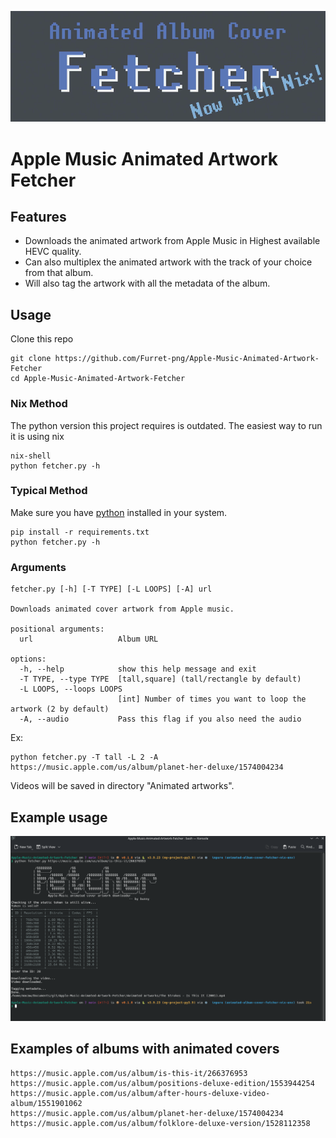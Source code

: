 ![logo](https://raw.githubusercontent.com/Furret-png/Apple-Music-Animated-Artwork-Fetcher/refs/heads/main/assets/logo.webp "logo")
# Apple Music Animated Artwork Fetcher
## Features

- Downloads the animated artwork from Apple Music in Highest available HEVC quality.
- Can also multiplex the animated artwork with the track of your choice from that album.
- Will also tag the artwork with all the metadata of the album.

## Usage
Clone this repo
```
git clone https://github.com/Furret-png/Apple-Music-Animated-Artwork-Fetcher
cd Apple-Music-Animated-Artwork-Fetcher
```
### Nix Method

The python version this project requires is outdated. The easiest way to run it is using nix
```
nix-shell
python fetcher.py -h
```

### Typical Method

Make sure you have [python](https://www.python.org/ "python") installed in your system.

```
pip install -r requirements.txt
python fetcher.py -h
```

### Arguments
```
fetcher.py [-h] [-T TYPE] [-L LOOPS] [-A] url

Downloads animated cover artwork from Apple music.

positional arguments:
  url                   Album URL

options:
  -h, --help            show this help message and exit
  -T TYPE, --type TYPE  [tall,square] (tall/rectangle by default)
  -L LOOPS, --loops LOOPS
                        [int] Number of times you want to loop the artwork (2 by default)
  -A, --audio           Pass this flag if you also need the audio
```
Ex:
``` 
python fetcher.py -T tall -L 2 -A https://music.apple.com/us/album/planet-her-deluxe/1574004234
```

Videos will be saved in directory "Animated artworks".

## Example usage
![example-usage](https://raw.githubusercontent.com/Furret-png/Apple-Music-Animated-Artwork-Fetcher/refs/heads/main/assets/example-usage.png "example-usage")

## Examples of albums with animated covers
```
https://music.apple.com/us/album/is-this-it/266376953
https://music.apple.com/us/album/positions-deluxe-edition/1553944254
https://music.apple.com/us/album/after-hours-deluxe-video-album/1551901062
https://music.apple.com/us/album/planet-her-deluxe/1574004234
https://music.apple.com/us/album/folklore-deluxe-version/1528112358
```

